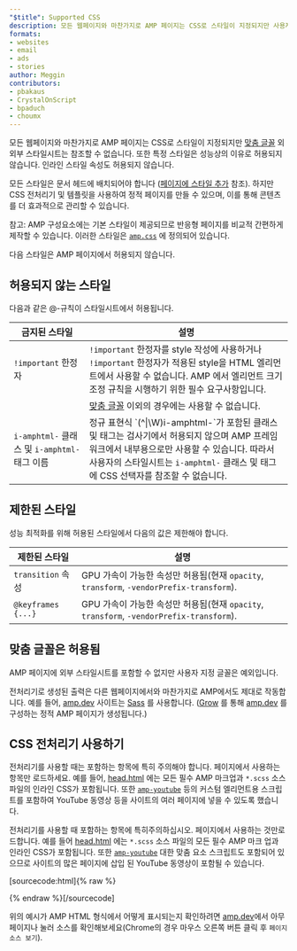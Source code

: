 ```yaml
---
"$title": Supported CSS
description: 모든 웹페이지와 마찬가지로 AMP 페이지는 CSS로 스타일이 지정되지만 사용자 지정 글꼴을 제외한 외부 스타일시트는 참조할 수 없습니다. 또한 특정 스타일은 허용되지 않습니다...
formats:
- websites
- email
- ads
- stories
author: Meggin
contributors:
- pbakaus
- CrystalOnScript
- bpaduch
- choumx
---
```


모든 웹페이지와 마찬가지로 AMP 페이지는 CSS로 스타일이 지정되지만 [맞춤 글꼴](#the-custom-fonts-exception) 외 외부 스타일시트는 참조할 수 없습니다. 또한 특정 스타일은 성능상의 이유로 허용되지 않습니다. 인라인 스타일 속성도 허용되지 않습니다.

모든 스타일은 문서 헤드에 배치되어야 합니다 ([페이지에 스타일 추가](index.md#add-styles-to-a-page) 참조). 하지만 CSS 전처리기 및 템플릿을 사용하여 정적 페이지를 만들 수 있으며, 이를 통해 콘텐츠를 더 효과적으로 관리할 수 있습니다.

참고: AMP 구성요소에는 기본 스타일이 제공되므로 반응형 페이지를 비교적 간편하게 제작할 수 있습니다. 이러한 스타일은 [`amp.css`](https://github.com/ampproject/amphtml/blob/master/css/amp.css) 에 정의되어 있습니다.

다음 스타일은 AMP 페이지에서 허용되지 않습니다.

## 허용되지 않는 스타일

다음과 같은 @-규칙이 스타일시트에서 허용됩니다.

<table>
  <thead>
    <tr>
      <th class="col-thirty" data-th="Banned style">금지된 스타일</th>
      <th data-th="Description">설명</th>
    </tr>
  </thead>
  <tbody>
    <tr>
      <td data-th="Banned style">
<code>!important</code> 한정자</td>
      <td data-th="Description">
<code>!important</code> 한정자를 style 작성에 사용하거나 <code>!important</code> 한정자가 적용된 style을 HTML 엘리먼트에서 사용할 수 없습니다. AMP 에서 엘리먼트 크기 조정 규칙을 시행하기 위한 필수 요구사항입니다.</td>
    </tr>
    <tr>
      <td data-th="Banned style"><code><link rel=”stylesheet”></code></td>
      <td data-th="Description">
<a href="#the-custom-fonts-exception">맞춤 글꼴</a> 이외의 경우에는 사용할 수 없습니다.</td>
    </tr>
    <tr>
      <td data-th="Banned style">
<code>i-amphtml-</code> 클래스 및 <code>i-amphtml-</code> 태그 이름</td>
      <td data-th="Description">정규 표현식 `(^|\W)i-amphtml-`가 포함된 클래스 및 태그는 검사기에서 허용되지 않으며 AMP 프레임워크에서 내부용으로만 사용할 수 있습니다. 따라서 사용자의 스타일시트는 <code>i-amphtml-</code> 클래스 및 태그에 CSS 선택자를 참조할 수 없습니다.</td>
    </tr>
  </tbody>
</table>

## 제한된 스타일

성능 최적화를 위해 허용된 스타일에서 다음의 값은 제한해야 합니다.

<table>
  <thead>
    <tr>
      <th class="col-thirty" data-th="Banned style">제한된 스타일</th>
      <th data-th="Description">설명</th>
    </tr>
  </thead>
  <tbody>
    <tr>
      <td data-th="Restricted style">
<code>transition</code> 속성</td>
      <td data-th="Description"> GPU 가속이 가능한 속성만 허용됨(현재 <code>opacity</code>, <code>transform</code>, <code>-vendorPrefix-transform</code>).</td>
    </tr>
    <tr>
      <td data-th="Restricted style"><code>@keyframes {...}</code></td>
      <td data-th="Description"> GPU 가속이 가능한 속성만 허용됨(현재 <code>opacity</code>, <code>transform</code>, <code>-vendorPrefix-transform</code>).</td>
    </tr>
  </tbody>
</table>

## 맞춤 글꼴은 허용됨 <a name="the-custom-fonts-exception"></a>

AMP 페이지에 외부 스타일시트를 포함할 수 없지만 사용자 지정 글꼴은 예외입니다.

전처리기로 생성된 출력은 다른 웹페이지에서와 마찬가지로 AMP에서도 제대로 작동합니다. 예를 들어, [amp.dev](https://amp.dev/) 사이트는 [Sass](http://sass-lang.com/) 를 사용합니다. ([Grow](http://grow.io/) 를 통해 [amp.dev](https://amp.dev/) 를 구성하는 정적 AMP 페이지가 생성됩니다.)

## CSS 전처리기 사용하기 <a name="using-css-preprocessors"></a>

전처리기를 사용할 때는 포함하는 항목에 특히 주의해야 합니다. 페이지에서 사용하는 항목만 로드하세요. 예를 들어, [head.html](https://github.com/ampproject/docs/blob/master/views/partials/head.html) 에는 모든 필수 AMP 마크업과 `*.scss` 소스 파일의 인라인 CSS가 포함됩니다. 또한 [`amp-youtube`](../../../../documentation/components/reference/amp-youtube.md) 등의 커스텀 엘리먼트용 스크립트를 포함하여 YouTube 동영상 등을 사이트의 여러 페이지에 넣을 수 있도록 했습니다.

전처리기를 사용할 때 포함하는 항목에 특히주의하십시오. 페이지에서 사용하는 것만로드합니다. 예를 들어 [head.html](https://github.com/ampproject/docs/blob/master/views/partials/head.html) 에는 `*.scss` 소스 파일의 모든 필수 AMP 마크 업과 인라인 CSS가 포함됩니다. 또한 [`amp-youtube`](../../../../documentation/components/reference/amp-youtube.md) 대한 맞춤 요소 스크립트도 포함되어 있으므로 사이트의 많은 페이지에 삽입 된 YouTube 동영상이 포함될 수 있습니다.

[sourcecode:html]{% raw %}

<head>
  <meta charset="utf-8">
  <meta name="viewport" content="width=device-width">
  <meta property="og:description" content="{% if doc.description %}{{doc.description}} – {% endif %}AMP Project">
  <meta name="description" content="{% if doc.description %}{{doc.description}} – {% endif %}AMP Project">

  <title>AMP Project</title>
  <link rel="icon" href="/static/img/amp_favicon.png">
  <link rel="canonical" href="{{doc.url}}">
  <link href="https://fonts.googleapis.com/css?family=Roboto:200,300,400,500,700" rel="stylesheet">
  <style amp-custom>
  {% include "/assets/css/main.min.css" %}
  </style>

  <style amp-boilerplate>body{-webkit-animation:-amp-start 8s steps(1,end) 0s 1 normal both;-moz-animation:-amp-start 8s steps(1,end) 0s 1 normal both;-ms-animation:-amp-start 8s steps(1,end) 0s 1 normal both;animation:-amp-start 8s steps(1,end) 0s 1 normal both}@-webkit-keyframes -amp-start{from{visibility:hidden}to{visibility:visible}}@-moz-keyframes -amp-start{from{visibility:hidden}to{visibility:visible}}@-ms-keyframes -amp-start{from{visibility:hidden}to{visibility:visible}}@-o-keyframes -amp-start{from{visibility:hidden}to{visibility:visible}}@keyframes -amp-start{from{visibility:hidden}to{visibility:visible}}</style><noscript><style amp-boilerplate>body{-webkit-animation:none;-moz-animation:none;-ms-animation:none;animation:none}</style></noscript>
  <script async src="https://cdn.ampproject.org/v0.js"></script>
  <script async custom-element="amp-carousel" src="https://cdn.ampproject.org/v0/amp-carousel-0.1.js"></script>
  <script async custom-element="amp-analytics" src="https://cdn.ampproject.org/v0/amp-analytics-0.1.js"></script>
  <script async custom-element="amp-lightbox" src="https://cdn.ampproject.org/v0/amp-lightbox-0.1.js"></script>
  <script async custom-element="amp-youtube" src="https://cdn.ampproject.org/v0/amp-youtube-0.1.js"></script>
  <script async custom-element="amp-sidebar" src="https://cdn.ampproject.org/v0/amp-sidebar-0.1.js"></script>
  <script async custom-element="amp-iframe" src="https://cdn.ampproject.org/v0/amp-iframe-0.1.js"></script>
</head>
{% endraw %}[/sourcecode]

위의 예시가 AMP HTML 형식에서 어떻게 표시되는지 확인하려면 [amp.dev](https://amp.dev/)에서 아무 페이지나 눌러 소스를 확인해보세요(Chrome의 경우 마우스 오른쪽 버튼 클릭 후 `페이지 소스 보기`).
